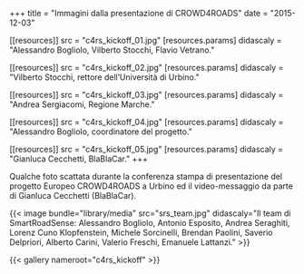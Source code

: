 +++
title = "Immagini dalla presentazione di CROWD4ROADS"
date = "2015-12-03"

[[resources]]
src = "c4rs_kickoff_01.jpg"
[resources.params]
didascaly = "Alessandro&nbsp;Bogliolo, Vilberto&nbsp;Stocchi, Flavio&nbsp;Vetrano."

[[resources]]
src = "c4rs_kickoff_02.jpg"
[resources.params]
didascaly = "Vilberto&nbsp;Stocchi, rettore dell’Università di Urbino."

[[resources]]
src = "c4rs_kickoff_03.jpg"
[resources.params]
didascaly = "Andrea&nbsp;Sergiacomi, Regione Marche."

[[resources]]
src = "c4rs_kickoff_04.jpg"
[resources.params]
didascaly = "Alessandro&nbsp;Bogliolo, coordinatore del progetto."

[[resources]]
src = "c4rs_kickoff_05.jpg"
[resources.params]
didascaly = "Gianluca&nbsp;Cecchetti, BlaBlaCar."
+++

Qualche foto scattata durante la conferenza stampa di presentazione del progetto Europeo CROWD4ROADS a Urbino ed il video-messaggio da parte di Gianluca Cecchetti&nbsp;(BlaBlaCar).

{{< image bundle="library/media" src="srs_team.jpg" didascaly="Il team di SmartRoadSense: Alessandro Bogliolo, Antonio Esposito, Andrea Seraghiti, Lorenz Cuno Klopfenstein, Michele Sorcinelli, Brendan Paolini, Saverio Delpriori, Alberto Carini, Valerio Freschi, Emanuele Lattanzi." >}}

{{< gallery nameroot="c4rs_kickoff" >}}
